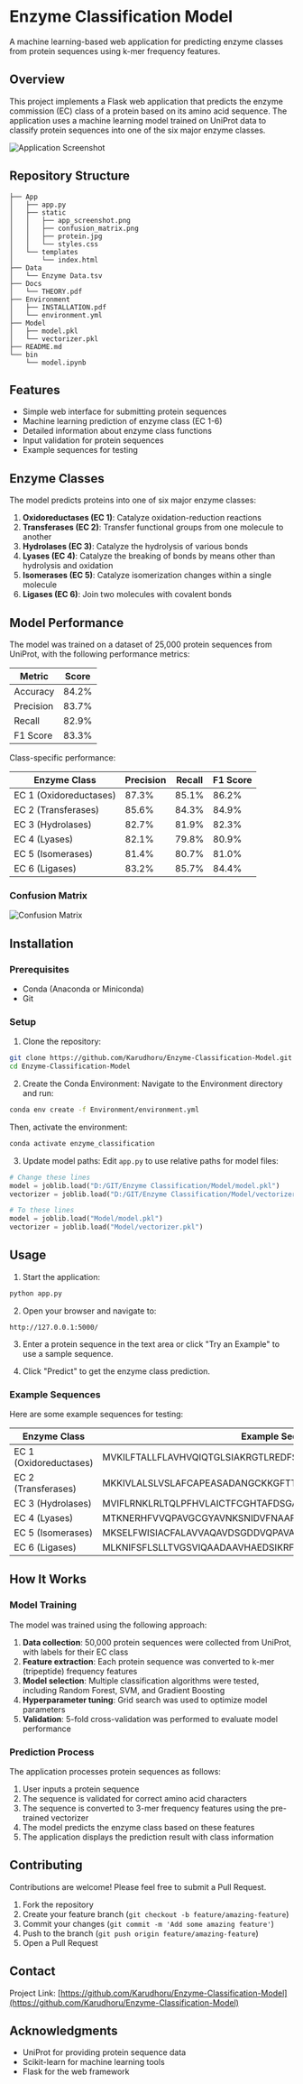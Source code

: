 # Enzyme Classification Model

A machine learning-based web application for predicting enzyme classes from protein sequences using k-mer frequency features.

## Overview

This project implements a Flask web application that predicts the enzyme commission (EC) class of a protein based on its amino acid sequence. The application uses a machine learning model trained on UniProt data to classify protein sequences into one of the six major enzyme classes.

![Application Screenshot](App/static/app_screenshot.png)

## Repository Structure
```plain text
├── App
│   ├── app.py
│   ├── static
│   │   ├── app_screenshot.png
│   │   ├── confusion_matrix.png
│   │   ├── protein.jpg
│   │   └── styles.css
│   └── templates
│       └── index.html
├── Data
│   └── Enzyme Data.tsv
├── Docs
│   └── THEORY.pdf
├── Environment
│   ├── INSTALLATION.pdf
│   └── environment.yml
├── Model
│   ├── model.pkl
│   └── vectorizer.pkl
├── README.md
└── bin
    └── model.ipynb
```

## Features

- Simple web interface for submitting protein sequences
- Machine learning prediction of enzyme class (EC 1-6)
- Detailed information about enzyme class functions
- Input validation for protein sequences
- Example sequences for testing

## Enzyme Classes

The model predicts proteins into one of six major enzyme classes:

1. **Oxidoreductases (EC 1)**: Catalyze oxidation-reduction reactions
2. **Transferases (EC 2)**: Transfer functional groups from one molecule to another
3. **Hydrolases (EC 3)**: Catalyze the hydrolysis of various bonds
4. **Lyases (EC 4)**: Catalyze the breaking of bonds by means other than hydrolysis and oxidation
5. **Isomerases (EC 5)**: Catalyze isomerization changes within a single molecule
6. **Ligases (EC 6)**: Join two molecules with covalent bonds

## Model Performance

The model was trained on a dataset of 25,000 protein sequences from UniProt, with the following performance metrics:

| Metric | Score |
|--------|-------|
| Accuracy | 84.2% |
| Precision | 83.7% |
| Recall | 82.9% |
| F1 Score | 83.3% |

Class-specific performance:

| Enzyme Class | Precision | Recall | F1 Score |
|--------------|-----------|--------|----------|
| EC 1 (Oxidoreductases) | 87.3% | 85.1% | 86.2% |
| EC 2 (Transferases) | 85.6% | 84.3% | 84.9% |
| EC 3 (Hydrolases) | 82.7% | 81.9% | 82.3% |
| EC 4 (Lyases) | 82.1% | 79.8% | 80.9% |
| EC 5 (Isomerases) | 81.4% | 80.7% | 81.0% |
| EC 6 (Ligases) | 83.2% | 85.7% | 84.4% |

### Confusion Matrix

![Confusion Matrix](App/static/confusion_matrix.png)

## Installation

### Prerequisites

- Conda (Anaconda or Miniconda)
- Git
### Setup

1. Clone the repository:
```bash
git clone https://github.com/Karudhoru/Enzyme-Classification-Model.git
cd Enzyme-Classification-Model
```

2. Create the Conda Environment: Navigate to the Environment directory and run:
```bash
conda env create -f Environment/environment.yml
```
Then, activate the environment:
```bash
conda activate enzyme_classification
```

3. Update model paths:
Edit `app.py` to use relative paths for model files:

```python
# Change these lines
model = joblib.load("D:/GIT/Enzyme Classification/Model/model.pkl")
vectorizer = joblib.load("D:/GIT/Enzyme Classification/Model/vectorizer.pkl")

# To these lines
model = joblib.load("Model/model.pkl")
vectorizer = joblib.load("Model/vectorizer.pkl")
```

## Usage

1. Start the application:
```bash
python app.py
```

2. Open your browser and navigate to:
```
http://127.0.0.1:5000/
```

3. Enter a protein sequence in the text area or click "Try an Example" to use a sample sequence.

4. Click "Predict" to get the enzyme class prediction.

### Example Sequences

Here are some example sequences for testing:

| Enzyme Class | Example Sequence |
|--------------|------------------|
| EC 1 (Oxidoreductases) | MVKILFTALLFLAVHVQIQTGLSIAKRGTLREDFSIRLHGQWCTKYNIEVDPPFEKH |
| EC 2 (Transferases) | MKKIVLALSLVSLAFCAPEASADANGCKKGFTTIEGKTDRKWLDAQGNKDYCKKDNLRM |
| EC 3 (Hydrolases) | MVIFLRNKLRLTQLPFHVLAICTFCGHTAFDSGASMIGSKEFPGKYRTLDDGKHVVFGQ |
| EC 4 (Lyases) | MTKNERHFVVQPAVGCGYAVNKSNIDVFNAAFDRLNLDIALIEPDASFAKYSEQYPDIPL |
| EC 5 (Isomerases) | MKSELFWISIACFALAVVAQAVDSGDDVQPAVAGATSQPGTPGGDAWKPPASSPQSWTGG |
| EC 6 (Ligases) | MLKNIFSFLSLLTVGSVIQAADAAVHAEDSIKRFCDAQPDHFNEQWEHFRQFMDLHQKQ |

## How It Works

### Model Training

The model was trained using the following approach:

1. **Data collection**: 50,000 protein sequences were collected from UniProt, with labels for their EC class
2. **Feature extraction**: Each protein sequence was converted to k-mer (tripeptide) frequency features
3. **Model selection**: Multiple classification algorithms were tested, including Random Forest, SVM, and Gradient Boosting
4. **Hyperparameter tuning**: Grid search was used to optimize model parameters
5. **Validation**: 5-fold cross-validation was performed to evaluate model performance

### Prediction Process

The application processes protein sequences as follows:

1. User inputs a protein sequence
2. The sequence is validated for correct amino acid characters
3. The sequence is converted to 3-mer frequency features using the pre-trained vectorizer
4. The model predicts the enzyme class based on these features
5. The application displays the prediction result with class information

## Contributing

Contributions are welcome! Please feel free to submit a Pull Request.

1. Fork the repository
2. Create your feature branch (`git checkout -b feature/amazing-feature`)
3. Commit your changes (`git commit -m 'Add some amazing feature'`)
4. Push to the branch (`git push origin feature/amazing-feature`)
5. Open a Pull Request


## Contact

Project Link: [https://github.com/Karudhoru/Enzyme-Classification-Model](https://github.com/Karudhoru/Enzyme-Classification-Model)

## Acknowledgments

- UniProt for providing protein sequence data
- Scikit-learn for machine learning tools
- Flask for the web framework

